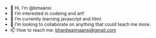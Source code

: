 - 👋 Hi, I’m @bmaansi
- 👀 I’m interested in codeing and art!
- 🌱 I’m currently learning javascript and html.
- 💞️ I’m looking to collaborate on anything that could teach me more.
- 📫 How to reach me: bhardwajmaansi@gmail.com

<!---
bmaansi/bmaansi is a ✨ special ✨ repository because its `README.md` (this file) appears on your GitHub profile.
You can click the Preview link to take a look at your changes.
--->
